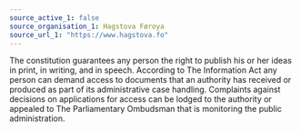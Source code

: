 ```yaml
---
source_active_1: false
source_organisation_1: Hagstova Føroya
source_url_1: "https://www.hagstova.fo"
---
```

The constitution guarantees any person the right to publish his or her ideas in print, in writing, and in speech.
According to The Information Act any person can demand access to documents that an authority has received or produced as part of its administrative case handling.
Complaints against decisions on applications for access can be lodged to the authority or appealed to The Parliamentary Ombudsman that is monitoring the public administration.
